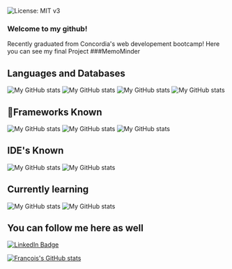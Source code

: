 ![License: MIT v3](https://img.shields.io/badge/Developer-FullStack-red.svg)

### Welcome to my github!

Recently graduated from Concordia's web developement bootcamp!
Here you can see my final Project ###MemoMinder


## Languages and Databases 
![My GitHub stats](https://img.shields.io/badge/HTML5-E34F26?style=for-the-badge&logo=html5&logoColor=white)
![My GitHub stats](https://img.shields.io/badge/CSS3-1572B6?style=for-the-badge&logo=css3&logoColor=white)
![My GitHub stats](https://img.shields.io/badge/JavaScript-323330?style=for-the-badge&logo=javascript&logoColor=F7DF1E)
![My GitHub stats](https://img.shields.io/badge/-MongoDb-brightgreen?style=for-the-badge&logo=appveyor)


## 🚀Frameworks Known 
![My GitHub stats](https://img.shields.io/badge/Node.js-43853D?style=for-the-badge&logo=node-dot-js&logoColor=white)
![My GitHub stats](https://img.shields.io/badge/npm-CB3837?style=for-the-badge&logo=npm&logoColor=white)
![My GitHub stats](https://img.shields.io/badge/Express.js-000000?style=for-the-badge&logo=express&logoColor=white)

## IDE's Known
![My GitHub stats](https://img.shields.io/badge/Visual_Studio_Code-0078D4?style=for-the-badge&logo=visual%20studio%20code&logoColor=white)
![My GitHub stats](https://img.shields.io/badge/IntelliJ_IDEA-000000.svg?style=for-the-badge&logo=intellij-idea&logoColor=white)

## Currently learning
![My GitHub stats](https://img.shields.io/badge/Java-ED8B00?style=for-the-badge&logo=openjdk&logoColor=white)
![My GitHub stats](https://img.shields.io/badge/PostgreSQL-316192?style=for-the-badge&logo=postgresql&logoColor=white)



## You can follow me here as well
[![LinkedIn Badge](https://img.shields.io/badge/LinkedIn-Profile-informational?style=flat&logo=linkedin&logoColor=white&color=0D76A8?style=for-the-badge&logo=appveyor)](https://www.linkedin.com/in/francois-laliberte-d-avignon-a0250826a/)


[![François's GitHub stats](https://github-readme-stats.vercel.app/api?username=francoislalibertedavignon&theme=blue-green)](https://github.com/francoislalibertedavignon/github-readme-stats)


<!--
**francoisLaliberteDavignon/francoisLaliberteDavignon** is a ✨ _special_ ✨ repository because its `README.md` (this file) appears on your GitHub profile.

Here are some ideas to get you started:

- 🔭 I’m currently working on ...
- 🌱 I’m currently learning ...
- 👯 I’m looking to collaborate on ...
- 🤔 I’m looking for help with ...
- 💬 Ask me about ...
- 📫 How to reach me: ...
- 😄 Pronouns: ...
- ⚡ Fun fact: ...
-->
